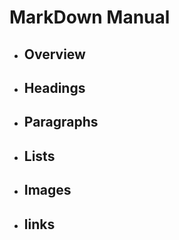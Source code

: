 # MarkDown Manual

- ## Overview

- ## Headings

- ## Paragraphs

- ## Lists

- ## Images

- ## links
